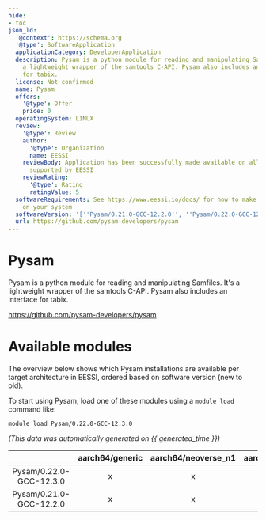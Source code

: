 ```yaml
---
hide:
- toc
json_ld:
  '@context': https://schema.org
  '@type': SoftwareApplication
  applicationCategory: DeveloperApplication
  description: Pysam is a python module for reading and manipulating Samfiles. It's
    a lightweight wrapper of the samtools C-API. Pysam also includes an interface
    for tabix.
  license: Not confirmed
  name: Pysam
  offers:
    '@type': Offer
    price: 0
  operatingSystem: LINUX
  review:
    '@type': Review
    author:
      '@type': Organization
      name: EESSI
    reviewBody: Application has been successfully made available on all architectures
      supported by EESSI
    reviewRating:
      '@type': Rating
      ratingValue: 5
  softwareRequirements: See https://www.eessi.io/docs/ for how to make EESSI available
    on your system
  softwareVersion: '[''Pysam/0.21.0-GCC-12.2.0'', ''Pysam/0.22.0-GCC-12.3.0'']'
  url: https://github.com/pysam-developers/pysam
---
```


Pysam
=====


Pysam is a python module for reading and manipulating Samfiles. It's a lightweight wrapper of the samtools C-API. Pysam also includes an interface for tabix.

https://github.com/pysam-developers/pysam
# Available modules


The overview below shows which Pysam installations are available per target architecture in EESSI, ordered based on software version (new to old).

To start using Pysam, load one of these modules using a `module load` command like:

```shell
module load Pysam/0.22.0-GCC-12.3.0
```

*(This data was automatically generated on {{ generated_time }})*  

| |aarch64/generic|aarch64/neoverse_n1|aarch64/neoverse_v1|x86_64/generic|x86_64/amd/zen2|x86_64/amd/zen3|x86_64/amd/zen4|x86_64/intel/haswell|x86_64/intel/sapphirerapids|x86_64/intel/skylake_avx512|
| :---: | :---: | :---: | :---: | :---: | :---: | :---: | :---: | :---: | :---: | :---: |
|Pysam/0.22.0-GCC-12.3.0|x|x|x|x|x|x|x|x|-|x|
|Pysam/0.21.0-GCC-12.2.0|x|x|x|x|x|x|x|x|-|x|

